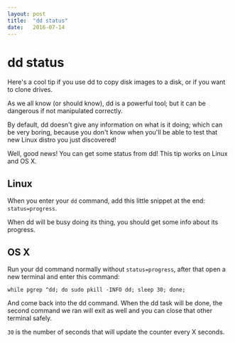 ```yaml
---
layout: post
title:  "dd status"
date:   2016-07-14
---
```


# dd status

Here's a cool tip if you use dd to copy disk images to a disk, or if you want to clone drives.

As we all know (or should know), dd is a powerful tool; but it can be dangerous if not manipulated correctly.

By default, dd doesn't give any information on what is it doing; which can be very boring, because you don't know when you'll be able to test that new Linux distro you just discovered!

Well, good news! You can get some status from dd! This tip works on Linux and OS X.

## Linux

When you enter your `dd` command, add this little snippet at the end: `status=progress`.

When dd will be busy doing its thing, you should get some info about its progress.

## OS X

Run your dd command normally without `status=progress`, after that open a new terminal and enter this command:

`while pgrep ^dd; do sudo pkill -INFO dd; sleep 30; done;`

And come back into the dd command. When the dd task will be done, the second command we ran will exit as well and you can close that other terminal safely.

`30` is the number of seconds that will update the counter every X seconds.

